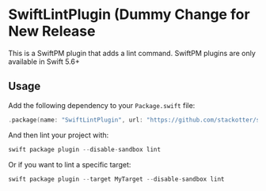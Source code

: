 # SwiftLintPlugin (Dummy Change for New Release

This is a SwiftPM plugin that adds a lint command. SwiftPM plugins are only available in Swift 5.6+

## Usage

Add the following dependency to your `Package.swift` file:

```swift
.package(name: "SwiftLintPlugin", url: "https://github.com/stackotter/swift-lint-plugin", branch: "main")
```

And then lint your project with:

```swift
swift package plugin --disable-sandbox lint
```

Or if you want to lint a specific target:

```swift
swift package plugin --target MyTarget --disable-sandbox lint
```
